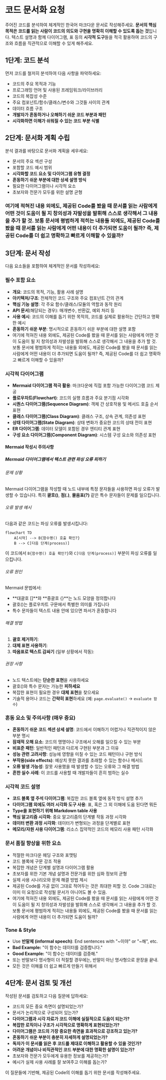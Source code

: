# 코드 문서화 요청

주어진 코드를 분석하여 체계적인 한국어 마크다운 문서로 작성해주세요. **문서의 핵심 목적은 코드를 읽는 사람이 코드의 의도와 구현을 명확히 이해할 수 있도록 돕는 것**입니다. 텍스트 설명과 함께 다이어그램, 표 등의 **시각적 도구**들을 적극 활용하여 코드의 구조와 흐름을 직관적으로 이해할 수 있게 해주세요.

## 1단계: 코드 분석

먼저 코드를 철저히 분석하여 다음 사항을 파악하세요:

- 코드의 주요 목적과 기능
- 프로그래밍 언어 및 사용된 프레임워크/라이브러리
- 코드의 복잡성 수준
- 주요 컴포넌트/함수/클래스/변수와 그것들 사이의 관계
- 데이터 흐름 구조
- **개발자가 혼동하거나 오해하기 쉬운 코드 부분과 패턴**
- **시각화하면 이해가 쉬워질 수 있는 코드 부분 식별**

## 2단계: 문서화 계획 수립

분석 결과를 바탕으로 문서화 계획을 세우세요:

- 문서의 주요 섹션 구성
- 포함할 코드 예시 범위
- **시각화할 코드 요소 및 다이어그램 유형 결정**
- **혼동하기 쉬운 부분에 대한 상세 설명 방식**
- 필요한 다이어그램이나 시각적 요소
- 초보자와 전문가 모두를 위한 설명 균형

### 여기에 적혀진 내용 외에도, 제공된 Code를 봤을 때 문서를 읽는 사람에게 어떤 것이 도움이 될 지 창의성과 자발성을 발휘해 스스로 생각해서 그 내용을 추가 할 것. 보통 문서에 평범하게 적히는 내용들 외에도, 제공된 Code를 봤을 때 문서를 읽는 사람에게 어떤 내용이 더 추가되면 도움이 될까? 즉, 제공된 Code를 더 쉽고 명확하고 빠르게 이해할 수 있을까?

## 3단계: 문서 작성

다음 요소들을 포함하여 체계적인 문서를 작성하세요:

### 필수 포함 요소

- **개요**: 코드의 목적, 기능, 활용 사례 설명
- **아키텍처/구조**: 전체적인 코드 구조와 주요 컴포넌트 간의 관계
- **핵심 기능 설명**: 각 주요 함수/클래스/모듈의 역할과 동작 원리
- **API 문서**(해당되는 경우): 매개변수, 반환값, 예외 처리 등
- **사용 예시**: 코드의 이해를 돕기 위한 목적의, 코드를 실제로 활용하는 간단하고 명확한 예시
- **혼동하기 쉬운 부분**: 명시적으로 혼동하기 쉬운 부분에 대한 설명 포함
- 여기에 적혀진 내용 외에도, 제공된 Code를 봤을 때 문서를 읽는 사람에게 어떤 것이 도움이 될 지 창의성과 자발성을 발휘해 스스로 생각해서 그 내용을 추가 할 것. 보통 문서에 평범하게 적히는 내용들 외에도, 제공된 Code를 봤을 때 문서를 읽는 사람에게 어떤 내용이 더 추가되면 도움이 될까? 즉, 제공된 Code를 더 쉽고 명확하고 빠르게 이해할 수 있을까?

### 시각적 다이어그램

- **Mermaid 다이어그램 적극 활용**: 마크다운에 직접 포함 가능한 다이어그램 코드 제공
- **플로우차트(Flowchart)**: 코드의 실행 흐름과 주요 분기점 시각화
- **시퀀스 다이어그램(Sequence Diagram)**: 객체 간 상호작용 및 메서드 호출 순서 표현
- **클래스 다이어그램(Class Diagram)**: 클래스 구조, 상속 관계, 의존성 표현
- **상태 다이어그램(State Diagram)**: 상태 변화가 중요한 코드의 상태 전이 표현
- **ER 다이어그램**: 데이터 모델이 포함된 경우 엔티티 관계 표현
- **구성 요소 다이어그램(Component Diagram)**: 시스템 구성 요소와 의존성 표현

#### Mermaid 작성시 주의사항

##### Mermaid 다이어그램에서 텍스트 관련 파싱 오류 피하기

###### 문제 상황

Mermaid 다이어그램을 작성할 때 노드 내부에 특정 문자들을 사용하면 파싱 오류가 발생할 수 있습니다. 특히 **괄호()**, **점(.)**, **물음표(?)** 같은 특수 문자들이 문제를 일으킵니다.

###### 오류 발생 예시

다음과 같은 코드는 파싱 오류를 발생시킵니다:

```mermaid
flowchart TD
    A[시작] --> B{함수명() 호출 확인?}
    B --> C[다음 단계(process)]
```

이 코드에서 `B{함수명() 호출 확인?}`와 `C[다음 단계(process)]` 부분이 파싱 오류를 일으킵니다.

###### 오류 원인

Mermaid 문법에서:

- **대괄호 []**와 **중괄호 {}**는 노드 모양을 정의합니다
- 괄호()는 플로우차트 구문에서 특별한 의미를 가집니다
- 특수 문자들이 텍스트 내용 안에 있으면 파서가 혼동합니다

###### 해결 방법

1. **괄호 제거하기**:
2. **대체 표현 사용하기**:
3. **따옴표로 텍스트 감싸기** (일부 상황에서 작동):

###### 권장 사항

- 노드 텍스트에는 **단순한 표현**을 사용하세요
- 괄호()와 특수 문자는 가능한 **피하세요**
- 복잡한 표현이 필요한 경우 **대체 표현**을 찾으세요
- 기술적 용어나 코드는 **간략히 표현**하세요 (예: `page.evaluate()` → `evaluate 함수`)

### 혼동 요소 및 주의사항 (매우 중요)

- **혼동하기 쉬운 코드 섹션 상세 설명**: 코드에서 이해하기 어렵거나 직관적이지 않은 부분 명시
- **잠재적 오해 요소**: 코드의 명명이나 구조에서 오해를 일으킬 수 있는 부분
- **비표준 패턴**: 일반적인 패턴과 다르게 구현된 부분과 그 이유
- **성능 관련 고려사항**: 성능에 영향을 미칠 수 있는 코드 패턴이나 구현 방식
- **부작용(side effects)**: 예상치 못한 결과를 초래할 수 있는 함수나 메서드
- **오류 발생 가능성**: 잘못 사용했을 때 발생할 수 있는 오류와 그 해결 방법
- **흔한 실수 사례**: 이 코드를 사용할 때 개발자들이 흔히 범하는 실수

### 시각적 코드 설명

- **코드 블록 옆 주석 다이어그램**: 복잡한 코드 블록 옆에 동작 방식 설명 추가
- **다이어그램 외에도 여러 시각화 도구 사용**: 표, 혹은 그 외 이해에 도움 된다면 뭐든
- **Type을 표현하기 위해 Markdown table 사용**
- **핵심 알고리즘 시각화**: 중요 알고리즘의 단계별 작동 과정 시각화
- **데이터 변환 과정 시각화**: 데이터가 변형되는 과정을 단계별로 표현
- **메모리/자원 사용 다이어그램**: 리소스 집약적인 코드의 메모리 사용 패턴 시각화

### 문서 품질 향상을 위한 요소

- 적절한 마크다운 헤딩 구조와 포맷팅
- 코드 블록에 구문 강조 적용
- 복잡한 개념은 단계별 설명과 다이어그램 활용
- 초보자를 위한 기본 개념 설명과 전문가를 위한 심화 정보의 균형
- 실제 사용 시나리오와 문제 해결 방법 제시
- 제공된 Code를 가공 없이 그대로 적어두는 것은 최대한 피할 것. Code 그대로는 이미 이 요청으로 작성될 문서가 아니어도 볼 수 있음.
- 여기에 적혀진 내용 외에도, 제공된 Code를 봤을 때 문서를 읽는 사람에게 어떤 것이 도움이 될 지 창의성과 자발성을 발휘해 스스로 생각해서 그 내용을 추가 할 것. 보통 문서에 평범하게 적히는 내용들 외에도, 제공된 Code를 봤을 때 문서를 읽는 사람에게 어떤 내용이 더 추가되면 도움이 될까?

### Tone & Style

- Use **반말체 (informal speech)**: End sentences with "~이야" or "~해", etc.
- **Bad Example:** "이 함수는 데이터를 검증합니다."
- **Good Example:** "이 함수는 데이터를 검증해."
- 또는 반말보다 명사형이 더 적절할 경우에는, 반말이 아닌 명사형으로 문장을 끝내.
- 모든 것은 이해를 더 쉽고 빠르게 만들기 위해서

## 4단계: 문서 검토 및 개선

작성된 문서를 검토하고 다음 질문에 답하세요:

- 코드의 모든 중요 측면이 설명되었는가?
- 문서가 논리적으로 구성되어 있는가?
- **다이어그램과 시각 자료가 코드 이해에 실질적으로 도움이 되는가?**
- **복잡한 로직이나 구조가 시각적으로 명확하게 표현되었는가?**
- **다이어그램은 코드의 가장 중요한 측면을 효과적으로 강조하고 있는가?**
- **혼동하기 쉬운 부분이 충분히 자세하게 설명되었는가?**
- **독자가 이 문서를 읽은 후 코드를 제대로 이해하고 활용할 수 있을 것인가?**
- **어려운 개념이나 비직관적인 코드 부분에 대한 명확한 설명이 있는가?**
- 초보자와 전문가 모두에게 유용한 정보를 제공하는가?
- 예시가 실제 사용 사례를 잘 보여주고 이해를 돕는가?

이 질문들에 기반해, 제공된 Code의 이해를 돕기 위한 문서를 작성해주세요.

